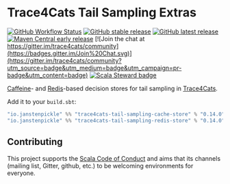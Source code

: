 # Trace4Cats Tail Sampling Extras

[![GitHub Workflow Status](https://img.shields.io/github/workflow/status/trace4cats/trace4cats-tail-sampling-extras/Continuous%20Integration)](https://github.com/trace4cats/trace4cats-tail-sampling-extras/actions?query=workflow%3A%22Continuous%20Integration%22)
[![GitHub stable release](https://img.shields.io/github/v/release/trace4cats/trace4cats-tail-sampling-extras?label=stable&sort=semver)](https://github.com/trace4cats/trace4cats-tail-sampling-extras/releases)
[![GitHub latest release](https://img.shields.io/github/v/release/trace4cats/trace4cats-tail-sampling-extras?label=latest&include_prereleases&sort=semver)](https://github.com/trace4cats/trace4cats-tail-sampling-extras/releases)
[![Maven Central early release](https://img.shields.io/maven-central/v/io.janstenpickle/trace4cats-tail-sampling-cache-store_2.13?label=early)](https://maven-badges.herokuapp.com/maven-central/io.janstenpickle/trace4cats-tail-sampling-cache-store_2.13)
[![Join the chat at https://gitter.im/trace4cats/community](https://badges.gitter.im/Join%20Chat.svg)](https://gitter.im/trace4cats/community?utm_source=badge&utm_medium=badge&utm_campaign=pr-badge&utm_content=badge)
[![Scala Steward badge](https://img.shields.io/badge/Scala_Steward-helping-blue.svg?style=flat&logo=data:image/png;base64,iVBORw0KGgoAAAANSUhEUgAAAA4AAAAQCAMAAAARSr4IAAAAVFBMVEUAAACHjojlOy5NWlrKzcYRKjGFjIbp293YycuLa3pYY2LSqql4f3pCUFTgSjNodYRmcXUsPD/NTTbjRS+2jomhgnzNc223cGvZS0HaSD0XLjbaSjElhIr+AAAAAXRSTlMAQObYZgAAAHlJREFUCNdNyosOwyAIhWHAQS1Vt7a77/3fcxxdmv0xwmckutAR1nkm4ggbyEcg/wWmlGLDAA3oL50xi6fk5ffZ3E2E3QfZDCcCN2YtbEWZt+Drc6u6rlqv7Uk0LdKqqr5rk2UCRXOk0vmQKGfc94nOJyQjouF9H/wCc9gECEYfONoAAAAASUVORK5CYII=)](https://scala-steward.org)

[Caffeine]- and [Redis]-based decision stores for tail sampling in [Trace4Cats].

Add it to your `build.sbt`:

```scala
"io.janstenpickle" %% "trace4cats-tail-sampling-cache-store" % "0.14.0"
"io.janstenpickle" %% "trace4cats-tail-sampling-redis-store" % "0.14.0"
```

## Contributing

This project supports the [Scala Code of Conduct](https://typelevel.org/code-of-conduct.html) and aims that its channels
(mailing list, Gitter, github, etc.) to be welcoming environments for everyone.

[Trace4Cats]: https://github.com/trace4cats/trace4cats
[Caffeine]: https://github.com/ben-manes/caffeine
[Redis]: https://redis.io
